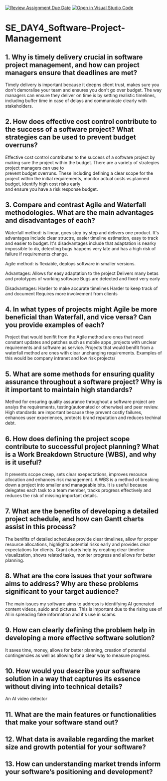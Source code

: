 [![Review Assignment Due Date](https://classroom.github.com/assets/deadline-readme-button-22041afd0340ce965d47ae6ef1cefeee28c7c493a6346c4f15d667ab976d596c.svg)](https://classroom.github.com/a/9pw6JKcu)
[![Open in Visual Studio Code](https://classroom.github.com/assets/open-in-vscode-2e0aaae1b6195c2367325f4f02e2d04e9abb55f0b24a779b69b11b9e10269abc.svg)](https://classroom.github.com/online_ide?assignment_repo_id=18742069&assignment_repo_type=AssignmentRepo)
# SE_DAY4_Software-Project-Management
## 1. Why is timely delivery crucial in software project management, and how can project managers ensure that deadlines are met?
  Timely delivery is important because it deepns client trust, makes sure you don't demoralise your team and ensures you don't go over budget. The way managers can ensure they deliver on     time is by setting realistic timelines, including buffer time in case of delays and communicate clearly with stakeholders.
  
## 2. How does effective cost control contribute to the success of a software project? What strategies can be used to prevent budget overruns?
  Effective cost control contributes to the success of a software project by making sure the project within the budget. There are a variety of strategies project managers can use to   
  prevent budget overruns. These including defining a clear scope for the project within the initial requirements, monitor actual costs vs planned budget, identify high cost risks early   
  and ensure you have a risk response budget.
  
## 3. Compare and contrast Agile and Waterfall methodologies. What are the main advantages and disadvantages of each?
  Waterfall method: is linear, goes step by step and delivers one product. It's advantages include clear structre, easier timeline estimation, easy to track and easier to budget. It's disadvantages include that adaptation is nearky impossible to do, detecting bugs happens very late and has a high risk of failure if requirements change.   
  
  Agile method: is flexiable, deploys software in smaller versions. 
 
  Advantages:   Allows for easy adaptation to the project
                Delivers many betas and prototypes of working software
                Bugs are detected and fixed very early
  
  Disadvantages:  Harder to make accurate timelines
                  Harder to keep track of and document
                  Requires more involvement from clients
                
## 4. In what types of projects might Agile be more beneficial than Waterfall, and vice versa? Can you provide examples of each?
  Project that would benifit from the Agile method are ones that need constant updates and patches such as mobile apps ,projects with unclear requirements and software as service.
  Projects that would benifit from a waterfall method are ones with clear unchanging requirements. Examples of this would be company intranet and low risk projects/ 
  
## 5. What are some methods for ensuring quality assurance throughout a software project? Why is it important to maintain high standards?
  Method for ensuring quality assurance throughout a software project are analys the requirements, testing(automated or otherwise) and peer review. 
  High standards are important because they prevent costly failures, enhances user experiences, protects brand reputation and reduces techinal debt.
  
## 6. How does defining the project scope contribute to successful project planning? What is a Work Breakdown Structure (WBS), and why is it useful?
  It prevents scope creep, sets clear exepectations, improves resource allocation and enhances risk management.
  A WBS is a method of breaking down a project into smaller and manageable bits. It is useful because delegates each task to a team member, tracks progress effectively and reduces the risk   of missing important details.

## 7. What are the benefits of developing a detailed project schedule, and how can Gantt charts assist in this process?
  The benifits of detailed schedules provide clear timelines, allow for proper resource allocations, highlights potential risks early and provides clear expectations for clients.
  Grant charts help by creating clear timeline visualization, shows related tasks, moniter progress and allows for better planning.
  
## 8. What are the core issues that your software aims to address? Why are these problems significant to your target audience?
  The main issues my software aims to address is identifying AI generated content videos, auido and pictures. This is important due to the rising use of AI in spreading fake information 
  and it's use in scams.    

## 9. How can clearly defining the problem help in developing a more effective software solution?
  It saves time, money, allows for better planning, creation of potential contingencies as well as allowing for a clear way to measure progress.

## 10. How would you describe your software solution in a way that captures its essence without diving into technical details?
  An AI video detector

## 11. What are the main features or functionalities that make your software stand out?
  

## 12. What data is available regarding the market size and growth potential for your software?


## 13. How can understanding market trends inform your software’s positioning and development?

